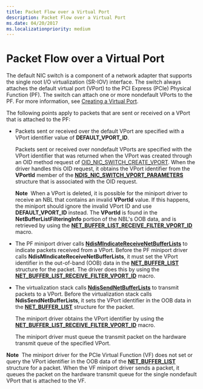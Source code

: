 ```yaml
---
title: Packet Flow over a Virtual Port
description: Packet Flow over a Virtual Port
ms.date: 04/20/2017
ms.localizationpriority: medium
---
```


# Packet Flow over a Virtual Port


The default NIC switch is a component of a network adapter that supports the single root I/O virtualization (SR-IOV) interface. The switch always attaches the default virtual port (VPort) to the PCI Express (PCIe) Physical Function (PF). The switch can attach one or more nondefault VPorts to the PF. For more information, see [Creating a Virtual Port](creating-a-virtual-port.md).

The following points apply to packets that are sent or received on a VPort that is attached to the PF:

-   Packets sent or received over the default VPort are specified with a VPort identifier value of **DEFAULT\_VPORT\_ID**.

    Packets sent or received over nondefault VPorts are specified with the VPort identifier that was returned when the VPort was created through an OID method request of [OID\_NIC\_SWITCH\_CREATE\_VPORT](./oid-nic-switch-create-vport.md). When the driver handles this OID request, it obtains the VPort identifier from the **VPortId** member of the [**NDIS\_NIC\_SWITCH\_VPORT\_PARAMETERS**](/windows-hardware/drivers/ddi/ntddndis/ns-ntddndis-_ndis_nic_switch_vport_parameters) structure that is associated with the OID request.

    **Note**  When a VPort is deleted, it is possible for the miniport driver to receive an NBL that contains an invalid **VPortId** value. If this happens, the miniport should ignore the invalid VPort ID and use **DEFAULT\_VPORT\_ID** instead. The **VPortId** is found in the **NetBufferListFilteringInfo** portion of the NBL's OOB data, and is retrieved by using the [**NET\_BUFFER\_LIST\_RECEIVE\_FILTER\_VPORT\_ID**](/windows-hardware/drivers/ddi/ndis/nf-ndis-net_buffer_list_receive_filter_vport_id) macro.

     

-   The PF miniport driver calls [**NdisMIndicateReceiveNetBufferLists**](/windows-hardware/drivers/ddi/ndis/nf-ndis-ndismindicatereceivenetbufferlists) to indicate packets received from a VPort. Before the PF miniport driver calls **NdisMIndicateReceiveNetBufferLists**, it must set the VPort identifier in the out-of-band (OOB) data in the [**NET\_BUFFER\_LIST**](/windows-hardware/drivers/ddi/ndis/ns-ndis-_net_buffer_list) structure for the packet. The driver does this by using the [**NET\_BUFFER\_LIST\_RECEIVE\_FILTER\_VPORT\_ID**](/windows-hardware/drivers/ddi/ndis/nf-ndis-net_buffer_list_receive_filter_vport_id) macro.

-   The virtualization stack calls [**NdisSendNetBufferLists**](/windows-hardware/drivers/ddi/ndis/nf-ndis-ndissendnetbufferlists) to transmit packets to a VPort. Before the virtualization stack calls **NdisSendNetBufferLists**, it sets the VPort identifier in the OOB data in the [**NET\_BUFFER\_LIST**](/windows-hardware/drivers/ddi/ndis/ns-ndis-_net_buffer_list) structure for the packet.

    The miniport driver obtains the VPort identifier by using the [**NET\_BUFFER\_LIST\_RECEIVE\_FILTER\_VPORT\_ID**](/windows-hardware/drivers/ddi/ndis/nf-ndis-net_buffer_list_receive_filter_vport_id) macro.

    The miniport driver must queue the transmit packet on the hardware transmit queue of the specified VPort.

**Note**  The miniport driver for the PCIe Virtual Function (VF) does not set or query the VPort identifier in the OOB data of the [**NET\_BUFFER\_LIST**](/windows-hardware/drivers/ddi/ndis/ns-ndis-_net_buffer_list) structure for a packet. When the VF miniport driver sends a packet, it queues the packet on the hardware transmit queue for the single nondefault VPort that is attached to the VF.

 

 


